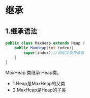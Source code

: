 # 继承

## 1.继承语法

```java
public class MaxHeap extends Heap {
    public MaxHeap(int index){
        super(index);//调用父类构造器
    }
}
```

MaxHeap 类继承 Heap类。

- 1.Heap是MaxHeap的父类
- 2.MaxHeap是Heap的子类